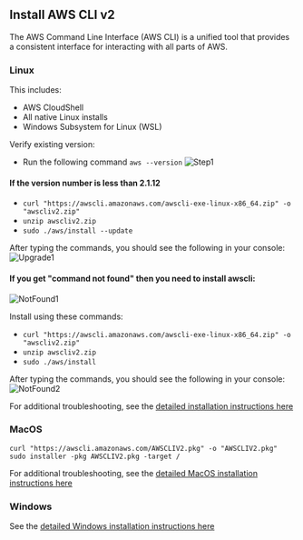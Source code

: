 ## Install AWS CLI v2

The AWS Command Line Interface (AWS CLI) is a unified tool that provides a consistent interface for interacting with all parts of AWS.

### Linux
This includes:
  * AWS CloudShell
  * All native Linux installs
  * Windows Subsystem for Linux (WSL)

Verify existing version:
* Run the following command
    ` aws --version `
![Step1](/Common/awscliv2/Step1.png)

#### If the version number is less than 2.1.12
* `curl "https://awscli.amazonaws.com/awscli-exe-linux-x86_64.zip" -o "awscliv2.zip"`
* `unzip awscliv2.zip`
* `sudo ./aws/install --update`

After typing the commands, you should see the following in your console:
![Upgrade1](/Common/awscliv2/Upgrade1.png)

#### If you get "command not found" then you need to install awscli:
![NotFound1](/Common/awscliv2/NotFound1.png)

Install using these commands:
* `curl "https://awscli.amazonaws.com/awscli-exe-linux-x86_64.zip" -o "awscliv2.zip"`
* `unzip awscliv2.zip`
* `sudo ./aws/install`

After typing the commands, you should see the following in your console:
![NotFound2](/Common/awscliv2/NotFound2.png)

For additional troubleshooting, see the [detailed installation instructions here](https://docs.aws.amazon.com/cli/latest/userguide/install-cliv2-linux.html)


### MacOS
```
curl "https://awscli.amazonaws.com/AWSCLIV2.pkg" -o "AWSCLIV2.pkg"
sudo installer -pkg AWSCLIV2.pkg -target /
```
For additional troubleshooting, see the [detailed MacOS installation instructions here](https://docs.aws.amazon.com/cli/latest/userguide/install-cliv2-mac.html)


### Windows
See the [detailed Windows installation instructions here](https://docs.aws.amazon.com/cli/latest/userguide/install-cliv2-windows.html)
